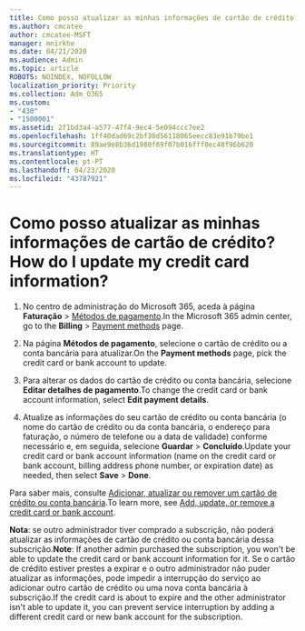 ```yaml
---
title: Como posso atualizar as minhas informações de cartão de crédito?
ms.author: cmcatee
author: cmcatee-MSFT
manager: mnirkhe
ms.date: 04/21/2020
ms.audience: Admin
ms.topic: article
ROBOTS: NOINDEX, NOFOLLOW
localization_priority: Priority
ms.collection: Adm_O365
ms.custom:
- "430"
- "1500001"
ms.assetid: 2f1bd3a4-a577-47f4-9ec4-5e094ccc7ee2
ms.openlocfilehash: 1ff40dad69c2bf30d56118065eecc83e91b79be1
ms.sourcegitcommit: 89ae9e8b36d1980f89f07b016fff0ec48f96b620
ms.translationtype: HT
ms.contentlocale: pt-PT
ms.lasthandoff: 04/23/2020
ms.locfileid: "43787921"
---
```

# <a name="how-do-i-update-my-credit-card-information"></a><span data-ttu-id="b4dbc-102">Como posso atualizar as minhas informações de cartão de crédito?</span><span class="sxs-lookup"><span data-stu-id="b4dbc-102">How do I update my credit card information?</span></span>

1. <span data-ttu-id="b4dbc-103">No centro de administração do Microsoft 365, aceda à página **Faturação** \> [Métodos de pagamento](https://go.microsoft.com/fwlink/p/?linkid=842054).</span><span class="sxs-lookup"><span data-stu-id="b4dbc-103">In the Microsoft 365 admin center, go to the **Billing** \> [Payment methods](https://go.microsoft.com/fwlink/p/?linkid=842054) page.</span></span>

2. <span data-ttu-id="b4dbc-104">Na página **Métodos de pagamento**, selecione o cartão de crédito ou a conta bancária para atualizar.</span><span class="sxs-lookup"><span data-stu-id="b4dbc-104">On the **Payment methods** page, pick the credit card or bank account to update.</span></span>

3. <span data-ttu-id="b4dbc-105">Para alterar os dados do cartão de crédito ou conta bancária, selecione **Editar detalhes de pagamento**.</span><span class="sxs-lookup"><span data-stu-id="b4dbc-105">To change the credit card or bank account information, select **Edit payment details**.</span></span>

4. <span data-ttu-id="b4dbc-106">Atualize as informações do seu cartão de crédito ou conta bancária (o nome do cartão de crédito ou da conta bancária, o endereço para faturação, o número de telefone ou a data de validade) conforme necessário e, em seguida, selecione **Guardar** > **Concluído**.</span><span class="sxs-lookup"><span data-stu-id="b4dbc-106">Update your credit card or bank account information (name on the credit card or bank account, billing address phone number, or expiration date) as needed, then select **Save** > **Done**.</span></span>

<span data-ttu-id="b4dbc-107">Para saber mais, consulte [Adicionar, atualizar ou remover um cartão de crédito ou conta bancária](https://docs.microsoft.com/office365/admin/subscriptions-and-billing/add-update-or-remove-credit-card-or-bank-account).</span><span class="sxs-lookup"><span data-stu-id="b4dbc-107">To learn more, see [Add, update, or remove a credit card or bank account](https://docs.microsoft.com/office365/admin/subscriptions-and-billing/add-update-or-remove-credit-card-or-bank-account).</span></span>

<span data-ttu-id="b4dbc-108">**Nota**: se outro administrador tiver comprado a subscrição, não poderá atualizar as informações de cartão de crédito ou conta bancária dessa subscrição.</span><span class="sxs-lookup"><span data-stu-id="b4dbc-108">**Note**: If another admin purchased the subscription, you won't be able to update the credit card or bank account information for it.</span></span> <span data-ttu-id="b4dbc-109">Se o cartão de crédito estiver prestes a expirar e o outro administrador não puder atualizar as informações, pode impedir a interrupção do serviço ao adicionar outro cartão de crédito ou uma nova conta bancária à subscrição.</span><span class="sxs-lookup"><span data-stu-id="b4dbc-109">If the credit card is about to expire and the other administrator isn't able to update it, you can prevent service interruption by adding a different credit card or new bank account for the subscription.</span></span>

